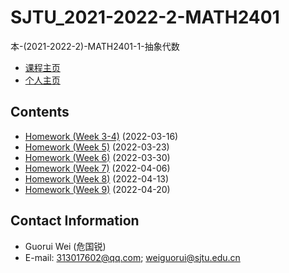 # SJTU_2021-2022-2-MATH2401

本-(2021-2022-2)-MATH2401-1-抽象代数

- [课程主页](https://grwei.github.io/SJTU_2021-2022-2-MATH2401/)
- [个人主页](https://grwei.github.io/)

## Contents

- [Homework (Week 3-4)](https://grwei.github.io/SJTU_2021-2022-2-MATH2401/Wk3-4_危国锐_516021910080.pdf) (2022-03-16)
- [Homework (Week 5)](https://grwei.github.io/SJTU_2021-2022-2-MATH2401/Wk5-7_危国锐_516021910080.pdf) (2022-03-23)
- [Homework (Week 6)](https://grwei.github.io/SJTU_2021-2022-2-MATH2401/Wk5-7_危国锐_516021910080.pdf) (2022-03-30)
- [Homework (Week 7)](https://grwei.github.io/SJTU_2021-2022-2-MATH2401/Wk5-7_危国锐_516021910080.pdf) (2022-04-06)
- [Homework (Week 8)](https://grwei.github.io/SJTU_2021-2022-2-MATH2401/Wk8_危国锐_516021910080.pdf) (2022-04-13)
- [Homework (Week 9)](https://grwei.github.io/SJTU_2021-2022-2-MATH2401/Wk9_危国锐_516021910080.pdf) (2022-04-20)

## Contact Information

- Guorui Wei (危国锐)
- E-mail: 313017602@qq.com; weiguorui@sjtu.edu.cn
